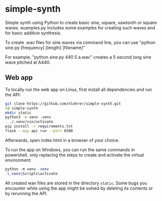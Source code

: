 # simple-synth
Simple synth using Python to create basic sine, square, sawtooth or square waves. examples.py includes some examples for creating such waves and for basic additive synthesis.

To create .wav files for sine waves via command line, you can use "python sine.py [frequency] [length] [filename]"

For example, "python sine.py 440 5 a.wav" creates a 5 second long sine wave pitched at A440.

## Web app

To locally run the web app on Linux, first install all dependencies and run the API:

```bash
git clone https://github.com/nlohrer/simple-synth.git
cd simple-synth
mkdir static
python3 -m venv .venv
. ./.venv/vin/activate
pip install -r requirements.txt
flask --app api run --port 6500
```

Afterwards, open index.html in a browser of your choice.

To run the app on Windows, you can run the same commands in powershell, only replacing the steps to create and activate the virtual environment:

```powershell
python -m venv .venv
.\.venv\Scripts\activate
```

All created wav files are stored in the directory `static`. Some bugs you encounter while using the app might be solved by deleting its contents or by rerunning the API.
